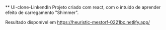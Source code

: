 ** UI-clone-LinkendIn
Projeto criado com react, com o intuido de aprender efeito de carregamento "Shimmer".


Resultado disponível em https://heuristic-mestorf-0221bc.netlify.app/
